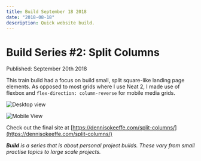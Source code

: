 ```yaml
---
title: Build September 18 2018
date: "2018-08-18"
description: Quick website build.
---
```


# Build Series #2: Split Columns

Published: September 20th 2018

This train build had a focus on build small, split square-like landing page elements. As opposed to most grids where I use Neat 2, I made use of flexbox and `flex-direction: column-reverse` for mobile media grids.

![Desktop view](https://res.cloudinary.com/gitgoodclub/image/upload/v1537306064/icr1mblmhxlfezfrpn5h.png "Desktop view")

![Mobile View](https://res.cloudinary.com/gitgoodclub/image/upload/v1537306075/urtspghrm9x0cp6vudpv.png "Mobile view")

Check out the final site at [https://dennisokeeffe.com/split-columns/](https://dennisokeeffe.com/split-columns/)

_**Build** is a series that is about personal project builds. These vary from small practise topics to large scale projects._
